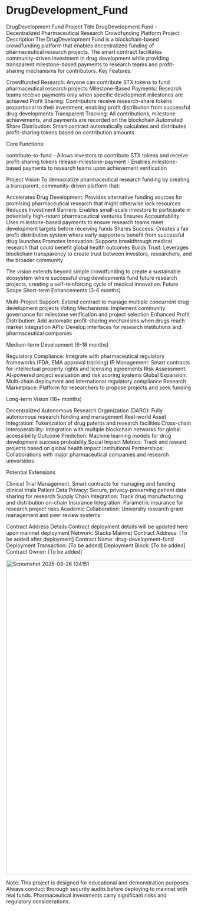 # DrugDevelopment_Fund
DrugDevelopment Fund
Project Title
DrugDevelopment Fund - Decentralized Pharmaceutical Research Crowdfunding Platform
Project Description
The DrugDevelopment Fund is a blockchain-based crowdfunding platform that enables decentralized funding of pharmaceutical research projects. The smart contract facilitates community-driven investment in drug development while providing transparent milestone-based payments to research teams and profit-sharing mechanisms for contributors.
Key Features:

Crowdfunded Research: Anyone can contribute STX tokens to fund pharmaceutical research projects
Milestone-Based Payments: Research teams receive payments only when specific development milestones are achieved
Profit Sharing: Contributors receive research-share tokens proportional to their investment, enabling profit distribution from successful drug developments
Transparent Tracking: All contributions, milestone achievements, and payments are recorded on the blockchain
Automated Share Distribution: Smart contract automatically calculates and distributes profit-sharing tokens based on contribution amounts

Core Functions:

contribute-to-fund - Allows investors to contribute STX tokens and receive profit-sharing tokens
release-milestone-payment - Enables milestone-based payments to research teams upon achievement verification

Project Vision
To democratize pharmaceutical research funding by creating a transparent, community-driven platform that:

Accelerates Drug Development: Provides alternative funding sources for promising pharmaceutical research that might otherwise lack resources
Reduces Investment Barriers: Enables small-scale investors to participate in potentially high-return pharmaceutical ventures
Ensures Accountability: Uses milestone-based payments to ensure research teams meet development targets before receiving funds
Shares Success: Creates a fair profit distribution system where early supporters benefit from successful drug launches
Promotes Innovation: Supports breakthrough medical research that could benefit global health outcomes
Builds Trust: Leverages blockchain transparency to create trust between investors, researchers, and the broader community

The vision extends beyond simple crowdfunding to create a sustainable ecosystem where successful drug developments fund future research projects, creating a self-reinforcing cycle of medical innovation.
Future Scope
Short-term Enhancements (3-6 months)

Multi-Project Support: Extend contract to manage multiple concurrent drug development projects
Voting Mechanisms: Implement community governance for milestone verification and project selection
Enhanced Profit Distribution: Add automatic profit-sharing mechanisms when drugs reach market
Integration APIs: Develop interfaces for research institutions and pharmaceutical companies

Medium-term Development (6-18 months)

Regulatory Compliance: Integrate with pharmaceutical regulatory frameworks (FDA, EMA approval tracking)
IP Management: Smart contracts for intellectual property rights and licensing agreements
Risk Assessment: AI-powered project evaluation and risk scoring systems
Global Expansion: Multi-chain deployment and international regulatory compliance
Research Marketplace: Platform for researchers to propose projects and seek funding

Long-term Vision (18+ months)

Decentralized Autonomous Research Organization (DARO): Fully autonomous research funding and management
Real-world Asset Integration: Tokenization of drug patents and research facilities
Cross-chain Interoperability: Integration with multiple blockchain networks for global accessibility
Outcome Prediction: Machine learning models for drug development success probability
Social Impact Metrics: Track and reward projects based on global health impact
Institutional Partnerships: Collaborations with major pharmaceutical companies and research universities

Potential Extensions

Clinical Trial Management: Smart contracts for managing and funding clinical trials
Patient Data Privacy: Secure, privacy-preserving patient data sharing for research
Supply Chain Integration: Track drug manufacturing and distribution on-chain
Insurance Integration: Parametric insurance for research project risks
Academic Collaboration: University research grant management and peer review systems

Contract Address Details
Contract deployment details will be updated here upon mainnet deployment
Network: Stacks Mainnet
Contract Address: [To be added after deployment]
Contract Name: drug-development-fund
Deployment Transaction: [To be added]
Deployment Block: [To be added]
Contract Owner: [To be added]

<img width="1890" height="850" alt="Screenshot 2025-08-26 124151" src="https://github.com/user-attachments/assets/9a49a843-6f3c-4969-b3db-db1fce64bc38" />


Note: This project is designed for educational and demonstration purposes. Always conduct thorough security audits before deploying to mainnet with real funds. Pharmaceutical investments carry significant risks and regulatory considerations.
